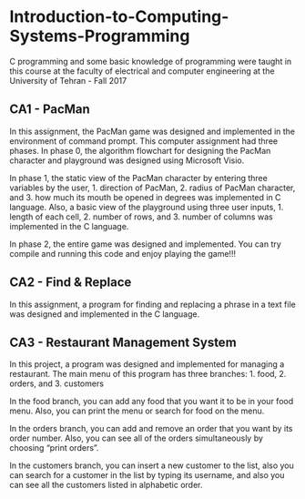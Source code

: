# Introduction-to-Computing-Systems-Programming
C programming and some basic knowledge of programming were taught in this course at the faculty of electrical and computer engineering at the University of Tehran - Fall 2017

## CA1 - PacMan
In this assignment, the PacMan game was designed and implemented in the environment of command prompt. This computer assignment had three phases. 
In phase 0, the algorithm flowchart for designing the PacMan character and playground was designed using Microsoft Visio.

In phase 1, the static view of the PacMan character by entering three variables by the user, 1. direction of PacMan, 2. radius of PacMan character, and 3. how much its mouth be opened in degrees was implemented in C language. Also, a basic view of the playground using three user inputs, 1. length of each cell, 2. number of rows, and 3. number of columns was implemented in the C language.

In phase 2, the entire game was designed and implemented. You can try compile and running this code and enjoy playing the game!!!

## CA2 - Find & Replace
In this assignment, a program for finding and replacing a phrase in a text file was designed and implemented in the C language.

## CA3 - Restaurant Management System
In this project, a program was designed and implemented for managing a restaurant. The main menu of this program has three branches: 1. food, 2. orders, and 3. customers

In the food branch, you can add any food that you want it to be in your food menu. Also, you can print the menu or search for food on the menu.

In the orders branch, you can add and remove an order that you want by its order number. Also, you can see all of the orders simultaneously by choosing “print orders”.

In the customers branch, you can insert a new customer to the list, also you can search for a customer in the list by typing its username, and also you can see all the customers listed in alphabetic order.